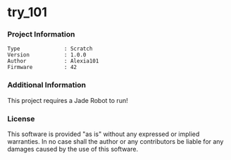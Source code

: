 try_101
================



### Project Information
```
Type              : Scratch
Version           : 1.0.0
Author            : Alexia101
Firmware          : 42
```

### Additional Information
This project requires a Jade Robot to run!

### License
This software is provided "as is" without any expressed or implied warranties.  In no case shall the author or any contributors be liable for any damages caused by the use of this software.

